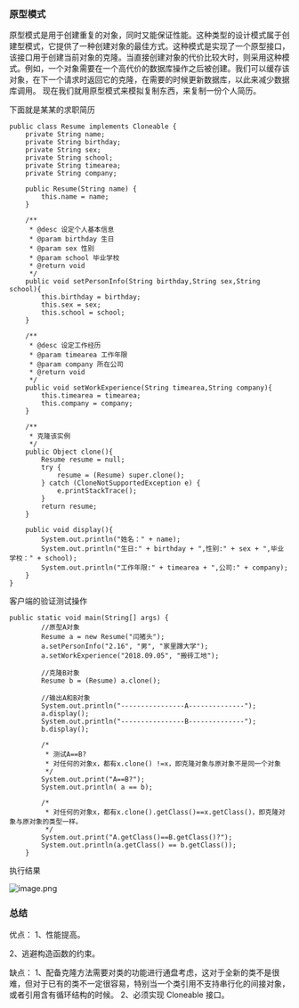 ### 原型模式
原型模式是用于创建重复的对象，同时又能保证性能。这种类型的设计模式属于创建型模式，它提供了一种创建对象的最佳方式。这种模式是实现了一个原型接口，该接口用于创建当前对象的克隆。当直接创建对象的代价比较大时，则采用这种模式。例如，一个对象需要在一个高代价的数据库操作之后被创建。我们可以缓存该对象，在下一个请求时返回它的克隆，在需要的时候更新数据库，以此来减少数据库调用。
现在我们就用原型模式来模拟复制东西，来复制一份个人简历。

下面就是某某的求职简历
```
public class Resume implements Cloneable {
    private String name;
    private String birthday;
    private String sex;
    private String school;
    private String timearea;
    private String company;

    public Resume(String name) {
        this.name = name;
    }

    /**
     * @desc 设定个人基本信息
     * @param birthday 生日
     * @param sex 性别
     * @param school 毕业学校
     * @return void
     */
    public void setPersonInfo(String birthday,String sex,String school){
        this.birthday = birthday;
        this.sex = sex;
        this.school = school;
    }

    /**
     * @desc 设定工作经历
     * @param timearea 工作年限
     * @param company 所在公司
     * @return void
     */
    public void setWorkExperience(String timearea,String company){
        this.timearea = timearea;
        this.company = company;
    }

    /**
     * 克隆该实例
     */
    public Object clone(){
        Resume resume = null;
        try {
            resume = (Resume) super.clone();
        } catch (CloneNotSupportedException e) {
            e.printStackTrace();
        }
        return resume;
    }

    public void display(){
        System.out.println("姓名：" + name);
        System.out.println("生日:" + birthday + ",性别:" + sex + ",毕业学校：" + school);
        System.out.println("工作年限:" + timearea + ",公司:" + company);
    }
}
```

客户端的验证测试操作
```
public static void main(String[] args) {
        //原型A对象
        Resume a = new Resume("闫猪头");
        a.setPersonInfo("2.16", "男", "家里蹲大学");
        a.setWorkExperience("2018.09.05", "搬砖工地");

        //克隆B对象
        Resume b = (Resume) a.clone();

        //输出A和B对象
        System.out.println("----------------A--------------");
        a.display();
        System.out.println("----------------B--------------");
        b.display();

        /*
         * 测试A==B?
         * 对任何的对象x，都有x.clone() !=x，即克隆对象与原对象不是同一个对象
         */
        System.out.print("A==B?");
        System.out.println( a == b);

        /*
         * 对任何的对象x，都有x.clone().getClass()==x.getClass()，即克隆对象与原对象的类型一样。
         */
        System.out.print("A.getClass()==B.getClass()?");
        System.out.println(a.getClass() == b.getClass());
    }
```
执行结果

![image.png](https://upload-images.jianshu.io/upload_images/15533540-94b6c36cef62a453.png?imageMogr2/auto-orient/strip%7CimageView2/2/w/1240)

### 总结
优点： 1、性能提高。 

2、逃避构造函数的约束。

缺点： 1、配备克隆方法需要对类的功能进行通盘考虑，这对于全新的类不是很难，但对于已有的类不一定很容易，特别当一个类引用不支持串行化的间接对象，或者引用含有循环结构的时候。
 2、必须实现 Cloneable 接口。


